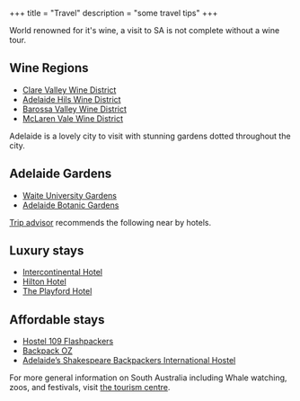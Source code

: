 +++
title = "Travel"
description = "some travel tips"
+++

World renowned for it's wine, a visit to SA is not complete without a wine tour.

## Wine Regions
- [Clare Valley Wine District](http://clarevalley.com.au/)
- [Adelaide Hils Wine District](https://www.adelaidehillswine.com.au/)
- [Barossa Valley Wine District](https://www.barossa.com/wine/)
- [McLaren Vale Wine District](https://mclarenvale.info/)

Adelaide is a lovely city to visit with stunning gardens dotted throughout the city.

## Adelaide Gardens
- [Waite University Gardens](https://www.adelaide.edu.au/waite-historic/gardens/)
- [Adelaide Botanic Gardens](https://www.environment.sa.gov.au/botanicgardens/home)

[Trip advisor](https://www.tripadvisor.com.au/Hotels-g255093-Adelaide_Greater_Adelaide_South_Australia-Hotels.html) recommends the following near by hotels.

## Luxury stays
- [Intercontinental Hotel](https://www.ihg.com/intercontinental/hotels/gb/en/adelaide/adlha/hoteldetail)
- [Hilton Hotel](http://www3.hilton.com/en/hotels/south-australia/hilton-adelaide-ADLHITW/index.html)
- [The Playford Hotel](https://theplayford.com.au/)

## Affordable stays
- [Hostel 109 Flashpackers](http://hostel109.com.au/)
- [Backpack OZ](http://backpackoz.com.au/)
- [Adelaide’s Shakespeare Backpackers International Hostel](http://shakeys.com.au/)

For more general information on South Australia including Whale watching, zoos, and festivals, visit [the tourism centre](http://southaustralia.com/). 